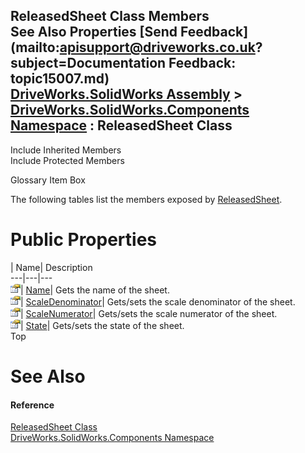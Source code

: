 ReleasedSheet Class Members   
See Also Properties [Send Feedback](mailto:apisupport@driveworks.co.uk?subject=Documentation Feedback: topic15007.md)  
[DriveWorks.SolidWorks Assembly](topic13342.md) > [DriveWorks.SolidWorks.Components Namespace](topic13925.md) : ReleasedSheet Class  
---  
  
Include Inherited Members    
Include Protected Members  


Glossary Item Box

The following tables list the members exposed by [ReleasedSheet](topic15007.md).

# Public Properties

| Name| Description  
---|---|---  
![Public Property](dotnetimages/publicProperty.gif)| [Name](topic15013.md)| Gets the name of the sheet.   
![Public Property](dotnetimages/publicProperty.gif)| [ScaleDenominator](topic15014.md)| Gets/sets the scale denominator of the sheet.   
![Public Property](dotnetimages/publicProperty.gif)| [ScaleNumerator](topic15015.md)| Gets/sets the scale numerator of the sheet.   
![Public Property](dotnetimages/publicProperty.gif)| [State](topic15016.md)| Gets/sets the state of the sheet.   
Top

# See Also

#### Reference

[ReleasedSheet Class](topic15007.md)   
[DriveWorks.SolidWorks.Components Namespace](topic13925.md)


